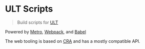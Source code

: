 # ULT Scripts

> Build scripts for [ULT](https://ult.dev)

Powered by [Metro](https://facebook.github.io/metro), [Webpack](https://webpack.js.org), and [Babel](https://babeljs.io)

The web tooling is based on [CRA](https://create-react-app.dev) and has a mostly compatible API.
